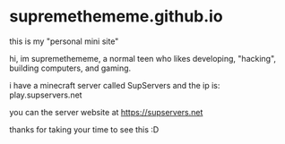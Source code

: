 # supremethememe.github.io

this is my "personal mini site"

hi, im supremethememe, a normal teen who likes developing, "hacking", building computers, and gaming. 

i have a minecraft server called SupServers and the ip is: play.supservers.net

you can the server website at https://supservers.net

thanks for taking your time to see this :D
